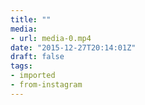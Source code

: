 ```yaml
---
title: ""
media:
- url: media-0.mp4
date: "2015-12-27T20:14:01Z"
draft: false
tags:
- imported
- from-instagram
---
```

